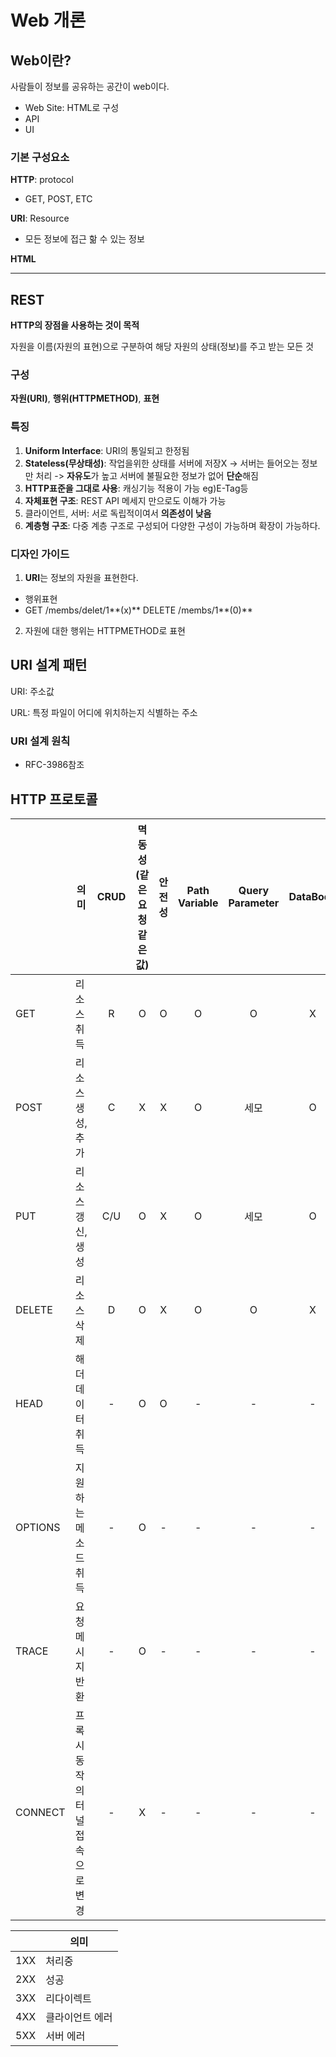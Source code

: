 # Web 개론

## Web이란?

사람들이 정보를 공유하는 공간이 web이다.

- Web Site: HTML로 구성
- API
- UI



### 기본 구성요소

**HTTP**: protocol

- GET, POST, ETC

**URI**: Resource

- 모든 정보에 접근 핢 수 있는 정보

**HTML**

---

## REST

**HTTP의 장점을 사용하는 것이 목적**

자원을 이름(자원의 표현)으로 구분하여 해당 자원의 상태(정보)를 주고 받는 모든 것
### 구성

**자원(URI)**, **행위(HTTPMETHOD)**, **표현**

### 특징

1. **Uniform Interface**: URI의 통일되고 한정됨
2. **Stateless(무상태성)**: 작업을위한 상태를 서버에 저장X -> 서버는 들어오는 정보만 처리 -> **자유도**가 높고 서버에 불필요한 정보가 없어 **단순**해짐
3. **HTTP표준을 그대로 사용**: 캐싱기능 적용이 가능 eg)E-Tag등
4. **자체표현 구조**: REST API 메세지 만으로도 이해가 가능
5. 클라이언트, 서버: 서로 독립적이여서 **의존성이 낮음**
6. **계층형 구조**: 다중 계층 구조로 구성되어 다양한 구성이 가능하며 확장이 가능하다.

### 디자인 가이드

1. **URI**는 정보의 자원을 표현한다. 

- 행위표현 
- GET /membs/delet/1**(x)** DELETE /membs/1**(0)**

2. 자원에 대한 행위는 HTTPMETHOD로 표현

## URI 설계 패턴

URI: 주소값

URL: 특정 파일이 어디에 위치하는지 식별하는 주소

### URI 설계 원칙

- RFC-3986참조 

## HTTP 프로토콜

|     | 의미    | CRUD  |  멱동성(같은 요청 같은 값) |안전성|Path Variable|Query Parameter | DataBody|
| ------ | ------- | :-----: |:-----: |:-----: |:-----: |:-----: |:-----: |
| GET | 리소스 취득 | R | O |O |O |O |X |
| POST | 리소스 생성, 추가 | C | X |X |O |세모 |O |
| PUT | 리소스 갱신, 생성 | C/U | O |X |O |세모 |O |
| DELETE | 리소스 삭제 | D | O |X |O |O |X |
| HEAD | 해더 데이터 취득 | - | O |O |- |- |- |
| OPTIONS | 지원하는 메소드 취득 | - | O |- |- |- |- |
| TRACE | 요청메시지 반환 | - | O |- |       -       |- |- |
| CONNECT | 프록시 동작의 터널 접속으로 변경 | - | X |- |- |- |- |

|     | 의미    |
| ------ | ------- | 
| 1XX | 처리중 |
| 2XX | 성공 | 
| 3XX | 리다이렉트 | 
| 4XX | 클라이언트 에러 | 
| 5XX | 서버 에러 | 